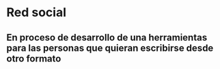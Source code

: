 # Red social
## En proceso de desarrollo de una herramientas para las personas que quieran escribirse desde otro formato